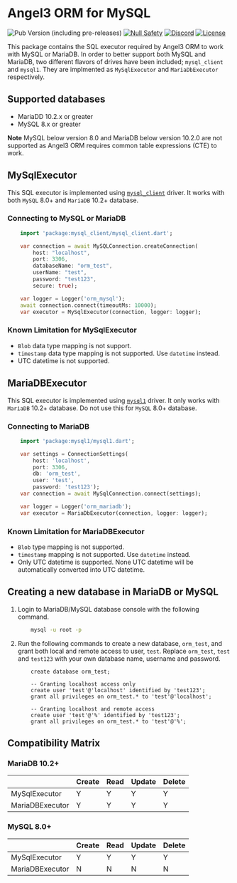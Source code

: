# Angel3 ORM for MySQL

![Pub Version (including pre-releases)](https://img.shields.io/pub/v/angel3_orm_mysql?include_prereleases)
[![Null Safety](https://img.shields.io/badge/null-safety-brightgreen)](https://dart.dev/null-safety)
[![Discord](https://img.shields.io/discord/1060322353214660698)](https://discord.gg/3X6bxTUdCM)
[![License](https://img.shields.io/github/license/dart-backend/angel)](https://github.com/dart-backend/angel/tree/master/packages/orm/angel_orm_mysql/LICENSE)

This package contains the SQL executor required by Angel3 ORM to work with MySQL or MariaDB. In order to better support both MySQL and MariaDB, two different flavors of drives have been included; `mysql_client` and `mysql1`. They are implmented as `MySqlExecutor` and `MariaDbExecutor` respectively.

## Supported databases

* MariaDD 10.2.x or greater
* MySQL 8.x or greater

**Note** MySQL below version 8.0 and MariaDB below version 10.2.0 are not supported as Angel3 ORM requires common table expressions (CTE) to work.

## MySqlExecutor

This SQL executor is implemented using [`mysql_client`](https://pub.dev/packages?q=mysql_client) driver. It works with both `MySQL` 8.0+ and `MariaDB` 10.2+ database.

### Connecting to MySQL or MariaDB

```dart
    import 'package:mysql_client/mysql_client.dart';

    var connection = await MySQLConnection.createConnection(
        host: "localhost",
        port: 3306,
        databaseName: "orm_test",
        userName: "test",
        password: "test123",
        secure: true);

    var logger = Logger('orm_mysql');
    await connection.connect(timeoutMs: 10000);
    var executor = MySqlExecutor(connection, logger: logger);
```

### Known Limitation for MySqlExecutor

* `Blob` data type mapping is not support.
* `timestamp` data type mapping is not supported. Use `datetime` instead.
* UTC datetime is not supported.

## MariaDBExecutor

This SQL executor is implemented using [`mysql1`](https://pub.dev/packages?q=mysql1) driver. It only works with `MariaDB` 10.2+ database. Do not use this for `MySQL` 8.0+ database.

### Connecting to MariaDB

```dart
    import 'package:mysql1/mysql1.dart';

    var settings = ConnectionSettings(
        host: 'localhost',
        port: 3306,
        db: 'orm_test',
        user: 'test',
        password: 'test123');
    var connection = await MySqlConnection.connect(settings);

    var logger = Logger('orm_mariadb');
    var executor = MariaDbExecutor(connection, logger: logger);
```

### Known Limitation for MariaDBExecutor

* `Blob` type mapping is not supported.
* `timestamp` mapping is not supported. Use `datetime` instead.
* Only UTC datetime is supported. None UTC datetime will be automatically converted into UTC datetime.

## Creating a new database in MariaDB or MySQL

1. Login to MariaDB/MySQL database console with the following command.

    ```bash
        mysql -u root -p
    ```

2. Run the following commands to create a new database, `orm_test`, and grant both local and remote access to user, `test`. Replace `orm_test`, `test` and `test123` with your own database name, username and password.

    ```mysql
        create database orm_test;
        
        -- Granting localhost access only
        create user 'test'@'localhost' identified by 'test123';
        grant all privileges on orm_test.* to 'test'@'localhost';

        -- Granting localhost and remote access
        create user 'test'@'%' identified by 'test123';
        grant all privileges on orm_test.* to 'test'@'%';
    ```

## Compatibility Matrix

### MariaDB 10.2+

|                 | Create |  Read  | Update | Delete |
|-----------------|--------|--------|--------|--------|
| MySqlExecutor   |    Y   |   Y    |    Y   |    Y   |
| MariaDBExecutor |    Y   |   Y    |    Y   |    Y   |

### MySQL 8.0+

|                 | Create |  Read  | Update | Delete |
|-----------------|--------|--------|--------|--------|
| MySqlExecutor   |    Y   |   Y    |    Y   |    Y   |
| MariaDBExecutor |    N   |   N    |    N   |    N   |
